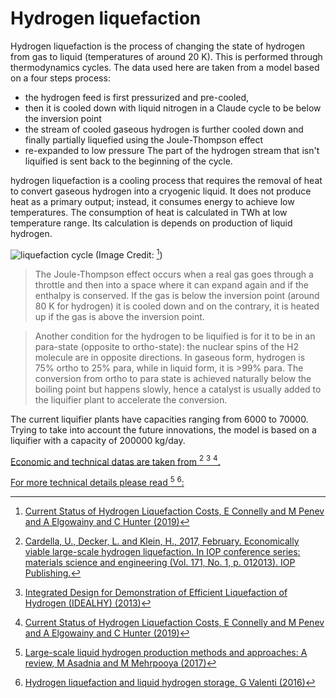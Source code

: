 # Hydrogen liquefaction

Hydrogen liquefaction is the process of changing the state of hydrogen from gas to liquid (temperatures of around 20 K).
This is performed through thermodynamics cycles.
The data used here are taken from a model based on a four steps process:
- the hydrogen feed is first pressurized and pre-cooled,
- then it is cooled down with liquid nitrogen in a Claude cycle to be below the inversion point
- the stream of cooled gaseous hydrogen is further cooled down and finally partially liquefied using the Joule-Thompson effect
- re-expanded to low pressure
The part of the hydrogen stream that isn't liquified is sent back to the beginning of the cycle.

hydrogen liquefaction is a cooling process that requires the removal of heat to convert gaseous hydrogen into a cryogenic liquid. It does not produce heat as a primary output; instead, it consumes energy to achieve low temperatures.
The consumption of heat is calculated in TWh at low temperature range. Its calculation is depends on production of liquid hydrogen.

![liquefaction cycle](./Liquefaction_cycle.PNG)
(Image Credit: [^3])

> The Joule-Thompson effect occurs when a real gas goes through a throttle and then into a space where it can expand again and if the enthalpy is conserved. If the gas is below the inversion point (around 80 K for hydrogen) it is cooled down and on the contrary, it is heated up if the gas is above the inversion point.

> Another condition for the hydrogen to be liquified is for it to be in an para-state (opposite to ortho-state): the nuclear spins of the H2 molecule are in opposite directions. In gaseous form, hydrogen is 75% ortho to 25% para, while in liquid form, it is >99% para. The conversion from ortho to para state is achieved naturally below the boiling point but happens slowly, hence a catalyst is usually added to the liquifier plant to accelerate the conversion.

The current liquifier plants have capacities ranging from 6000 to 70000. Trying to take into account the future innovations,
the model is based on a liquifier with a capacity of 200000 kg/day.

<ins>Economic and technical datas are taken from [^1] [^2] [^3].

<ins>For more technical details please read [^4] [^5]:</ins>

[^1]: [Cardella, U., Decker, L. and Klein, H., 2017, February. Economically viable large-scale hydrogen liquefaction. In IOP conference series: materials science and engineering (Vol. 171, No. 1, p. 012013). IOP Publishing.](https://iopscience.iop.org/article/10.1088/1757-899X/171/1/012013)

[^2]: [Integrated Design for Demonstration of Efficient Liquefaction of Hydrogen (IDEALHY) (2013)](https://www.idealhy.eu/uploads/documents/IDEALHY_D5-22_Schedule_demonstration_and_location_web.pdf)

[^3]: [Current Status of Hydrogen Liquefaction Costs, E Connelly and M Penev and A Elgowainy and C Hunter (2019)](https://www.hydrogen.energy.gov/pdfs/19001_hydrogen_liquefaction_costs.pdf)



[^4]: [Large-scale liquid hydrogen production methods and approaches: A review, M Asadnia and M Mehrpooya (2017)](https://www.researchgate.net/publication/321686488_Large-scale_liquid_hydrogen_production_methods_and_approaches_A_review)

[^5]: [Hydrogen liquefaction and liquid hydrogen storage, G Valenti (2016)](https://www.sciencedirect.com/science/article/pii/B978178242362100002X)
[^6]: https://www.idealhy.eu/uploads/documents/IDEALHY_Cryogenics_2012_Precooling.pdf
